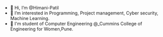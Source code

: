 - 👋 Hi, I’m @Himani-Patil
- 👀 I’m interested in Programming, Project management, Cyber security, Machine Learning.
- 🌱 I'm student of Computer Engineering @_Cummins College of Engineering for Women,Pune.

<!---
Himani-Patil/Himani-Patil is a ✨ special ✨ repository because its `README.md` (this file) appears on your GitHub profile.
You can click the Preview link to take a look at your changes.
--->
